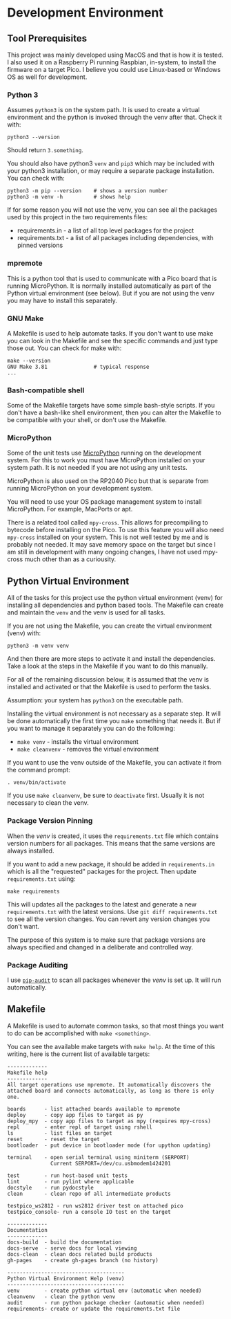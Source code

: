 Development Environment
=======================

Tool Prerequisites
------------------

This project was mainly developed using MacOS and that is how it is tested. I
also used it on a Raspberry Pi running Raspbian, in-system, to install the
firmware on a target Pico. I believe you could use Linux-based or Windows OS
as well for development.

### Python 3

Assumes `python3` is on the system path. It is used to create a virtual
environment and the python is invoked through the venv after that. Check it
with:

    python3 --version

Should return `3.something`.

You should also have python3 `venv` and `pip3` which may be included with your
python3 installation, or may require a separate package installation. You can
check with:

    python3 -m pip --version    # shows a version number
    python3 -m venv -h          # shows help

If for some reason you will not use the venv, you can see all the packages used
by this project in the two requirements files:

* requirements.in - a list of all top level packages for the project
* requirements.txt - a list of all packages including dependencies, with pinned
  versions

### mpremote

This is a python tool that is used to communicate with a Pico board that is
running MicroPython. It is normally installed automatically as part of the
Python virtual environment (see below). But if you are not using the venv you
may have to install this separately.

### GNU Make

A Makefile is used to help automate tasks. If you don't want to use make you
can look in the Makefile and see the specific commands and just type those out.
You can check for make with:

    make --version
    GNU Make 3.81               # typical response
    ...

### Bash-compatible shell

Some of the Makefile targets have some simple bash-style scripts. If you don't
have a bash-like shell environment, then you can alter the Makefile to be
compatible with your shell, or don't use the Makefile.

### MicroPython

Some of the unit tests use [MicroPython](https://micropython.org) running on
the development system. For this to work you must have MicroPython installed on
your system path. It is not needed if you are not using any unit tests.

MicroPython is also used on the RP2040 Pico but that is separate from running
MicroPython on your development system.

You will need to use your OS package management system to install MicroPython.
For example, MacPorts or apt.

There is a related tool called `mpy-cross`. This allows for precompiling to
bytecode before installing on the Pico. To use this feature you will also need
`mpy-cross` installed on your system. This is not well tested by me and is
probably not needed. It may save memory space on the target but since I am
still in development with many ongoing changes, I have not used mpy-cross much
other than as a curiousity.

Python Virtual Environment
--------------------------
All of the tasks for this project use the python virtual environment (venv) for
installing all dependencies and python based tools. The Makefile can create and
maintain the `venv` and the venv is used for all tasks.

If you are not using the Makefile, you can create the virtual environment
(venv) with:

    python3 -m venv venv

And then there are more steps to activate it and install the dependencies. Take
a look at the steps in the Makefile if you want to do this manually.

For all of the remaining discussion below, it is assumed that the venv is
installed and activated or that the Makefile is used to perform the tasks.

Assumption: your system has `python3` on the executable path.

Installing the virtual environment is not necessary as a separate step. It will
be done automatically the first time you `make` something that needs it. But if
you want to manage it separately you can do the following:

* `make venv` - installs the virtual environment
* `make cleanvenv` - removes the virtual environment

If you want to use the venv outside of the Makefile, you can activate it from
the command prompt:

    . venv/bin/activate

If you use `make cleanvenv`, be sure to `deactivate` first. Usually it is not
necessary to clean the venv.

### Package Version Pinning

When the *venv* is created, it uses the `requirements.txt` file which contains
version numbers for all packages. This means that the same versions are always
installed.

If you want to add a new package, it should be added in `requirements.in` which
is all the "requested" packages for the project. Then update `requirements.txt`
using:

    make requirements

This will updates all the packages to the latest and generate a new
`requirements.txt` with the latest versions. Use `git diff requirements.txt`
to see all the version changes. You can revert any version changes you don't
want.

The purpose of this system is to make sure that package versions are always
specified and changed in a deliberate and controlled way.

### Package Auditing

I use [`pip-audit`](https://github.com/pypa/pip-audit) to scan all packages
whenever the *venv* is set up. It will run automatically.

Makefile
--------
A Makefile is used to automate common tasks, so that most things you want to
do can be accomplished with `make <something>`.

You can see the available make targets with `make help`. At the time of this
writing, here is the current list of available targets:

    -------------
    Makefile help
    -------------
    All target operations use mpremote. It automatically discovers the
    attached board and connects automatically, as long as there is only one.

    boards      - list attached boards available to mpremote
    deploy      - copy app files to target as py
    deploy_mpy  - copy app files to target as mpy (requires mpy-cross)
    repl        - enter repl of target using rshell
    ls          - list files on target
    reset       - reset the target
    bootloader  - put device in bootloader mode (for upython updating)

    terminal    - open serial terminal using miniterm (SERPORT)
                  Current SERPORT=/dev/cu.usbmodem1424201

    test        - run host-based unit tests
    lint        - run pylint where applicable
    docstyle    - run pydocstyle
    clean       - clean repo of all intermediate products

    testpico_ws2812 - run ws2812 driver test on attached pico
    testpico_console- run a console IO test on the target

    -------------
    Documentation
    -------------
    docs-build  - build the documentation
    docs-serve  - serve docs for local viewing
    docs-clean  - clean docs related build products
    gh-pages    - create gh-pages branch (no history)

    --------------------------------------
    Python Virtual Environment Help (venv)
    --------------------------------------
    venv        - create python virtual env (automatic when needed)
    cleanvenv   - clean the python venv
    audit       - run python package checker (automatic when needed)
    requirements- create or update the requirements.txt file
